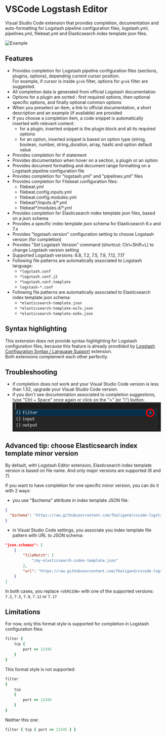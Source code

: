 # VSCode Logstash Editor

Visual Studio Code extension that provides completion, documentation and auto-formatting for Logstash pipeline configuration files, logstash.yml, pipelines.yml, filebeat.yml and Elasticsearch index template json files.

![Example](images/example.png)


## Features

- Provides completion for Logstash pipeline configuration files (sections, plugins, options), depending current cursor position.  
For example, if cursor is inside `grok` filter, options for `grok` filter are suggested.
- All completion data is generated from official Logstash documentation
- Options for a plugin are sorted : first required options, then optional specific options, and finally optional common options
- When you preselect an item, a link to official documentation, a short description and an example (if available) are provided
- If you choose a completion item, a code snippet is automatically inserted with relevant content:
  - for a plugin, inserted snippet is the plugin block and all its required options
  - for an option, inserted snippet is based on option type (string, boolean, number, string_duration, array, hash) and option default value
- Provides completion for if statement
- Provides documentation when hover on a section, a plugin or an option
- Provides document formatting and document range formatting on a Logstash pipeline configuration file
- Provides completion for "logstash.yml" and "pipelines.yml" files
- Provides completion for Filebeat configuration files:
  - filebeat.yml
  - filebeat.config.inputs.yml
  - filebeat.config.modules.yml
  - filebeat*/inputs.d/*.yml
  - filebeat*/modules.d/*.yml
- Provides completion for Elasticsearch index template json files, based on a json schema
- Provides a specific index template json schema for Elasticsearch 6.x and 7.x
- Provides "logstash.version" configuration setting to choose Logstash version (for completion)
- Provides "Set Logstash Version" command (shortcut: Ctrl+Shift+L) to change Logstash version setting
- Supported Logstash versions: 6.8, 7.2, 7.5, 7.9, 7.12, 7.17
- Following file patterns are automatically associated to Logstash language:
  - `*logstash.conf`
  - `*logstash.conf.j2`
  - `*logstash.conf.template`
  - `logstash-*.conf`
- Following file patterns are automatically associated to Elasticsearch index template json schema:
  - `*elasticsearch-template.json`
  - `*elasticsearch-template-es7x.json`
  - `*elasticsearch-template-es6x.json`


## Syntax highlighting

This extension does not provide syntax highlighting for Logstash configuration files, because this feature is already provdided by [Logstash Configuration Syntax / Language Support](https://marketplace.visualstudio.com/items?itemName=RandomChance.logstash) extension.  
Both extensions complement each other perfectly.


## Troubleshooting

- if completion does not work and your Visual Studio Code version is less than 1.52, upgrade your Visual Studio Code version.
- if you don't see documentation associated to completion suggestions, type "Ctrl + Space" once again or click on the ">" (or "i") button:
![Example](images/troubleshooting.png)


## Advanced tip: choose Elasticsearch index template minor version

By default, with Logstash Editor extension, Elasticsearch index template version is based on file name. And only major versions are supported (6 and 7).

If you want to have completion for one specific minor version, you can do it with 2 ways:
- you use "$schema" attribute in index template JSON file:
``` json
{
  "$schema": "https://raw.githubusercontent.com/fbaligand/vscode-logstash-editor/es-<VERSION>/jsonschemas/elasticsearch-template-es7x.schema.json"
}
```
- in Visual Studio Code settings, you associate you index template file pattern with URL to JSON schema:
``` json
"json.schemas": [
    {
        "fileMatch": [
            "/my-elasticsearch-index-template.json"
        ],
        "url": "https://raw.githubusercontent.com/fbaligand/vscode-logstash-editor/es-<VERSION>/jsonschemas/elasticsearch-template-es7x.schema.json"
    }
]
```

In both cases, you replace `<VERSION>` with one of the supported versions: `7.2`, `7.5`, `7.9`, `7.12` or `7.17`


## Limitations

For now, only this format style is supported for completion in Logstash configuration files:
``` ruby
filter {
	tcp {
		port => 12345
	}
}
```

This format style is not supported:
``` ruby
filter 
{
	tcp 
	{
		port => 12345
	}
}
```

Neither this one:
``` ruby
filter { tcp { port => 12345 } }
```
